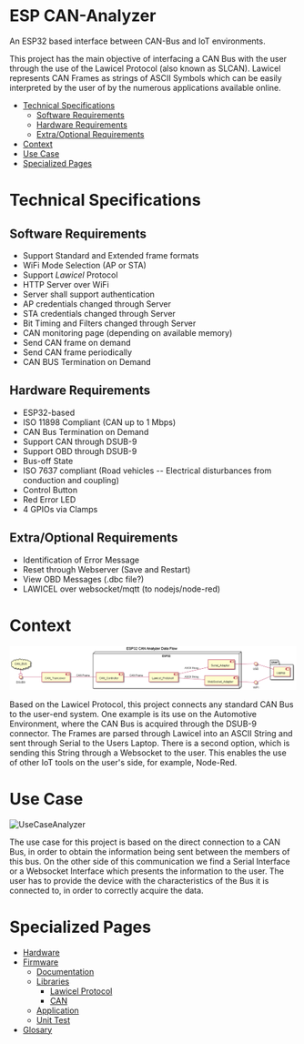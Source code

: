 # ESP CAN-Analyzer
An ESP32 based interface between CAN-Bus and IoT environments.

This project has the main objective of interfacing a CAN Bus with the user through the use of the Lawicel Protocol (also known as SLCAN). Lawicel represents CAN Frames as strings of ASCII Symbols which can be easily interpreted by the user of by the numerous applications available online. 

- [Technical Specifications](#Technical-Specifications)
	- [Software Requirements](#Software-Requirements)
	- [Hardware Requirements](#Hardware-Requirements)
	- [Extra/Optional Requirements](#Extra/Optional-Requirements)
- [Context](#Context)
- [Use Case](#Use-Case)
- [Specialized Pages](#Specialized-Pages)

# Technical Specifications 
## Software Requirements
* Support Standard and Extended frame formats
* WiFi Mode Selection (AP or STA)
* Support *Lawicel* Protocol
* HTTP Server over WiFi
* Server shall support authentication
* AP credentials changed through Server
* STA credentials changed through Server
* Bit Timing and Filters changed through Server
* CAN monitoring page (depending on available memory)
* Send CAN frame on demand
* Send CAN frame periodically
* CAN BUS Termination on Demand

## Hardware Requirements
* ESP32-based
* ISO 11898 Compliant (CAN up to 1 Mbps)
* CAN Bus Termination on Demand
* Support CAN through DSUB-9
* Support OBD through DSUB-9
* Bus-off State
* ISO 7637 compliant (Road vehicles -- Electrical disturbances from conduction and coupling)
* Control Button
* Red Error LED
* 4 GPIOs via Clamps

## Extra/Optional Requirements
* Identification of Error Message
* Reset through Webserver (Save and Restart)
* View OBD Messages (.dbc file?)
* LAWICEL over websocket/mqtt (to nodejs/node-red)

# Context
![DataFlow](./Coding/fw/doc/Media/DataFlow.png)

Based on the Lawicel Protocol, this project connects any standard CAN Bus to the user-end system. One example is its use on the Automotive Environment, where the CAN Bus is acquired through the DSUB-9 connector. The Frames are parsed through Lawicel into an ASCII String and sent through Serial to the Users Laptop. There is a second option, which is sending this String through a Websocket to the user. This enables the use of other IoT tools on the user's side, for example, Node-Red.

# Use Case
![UseCaseAnalyzer](http://www.plantuml.com/plantuml/proxy?cache=no&src=https://raw.githubusercontent.com/NewTec-GmbH/esp32-can-iot/Playground/Coding/fw/doc/design/UseCaseAnalyzer.plantuml)

The use case for this project is based on the direct connection to a CAN Bus, in order to obtain the information being sent between the members of this bus. On the other side of this communication we find a Serial Interface or a Websocket Interface which presents the information to the user. The user has to provide the device with the characteristics of the Bus it is connected to, in order to correctly acquire the data.

# Specialized Pages

* [Hardware](./Hardware/README.md)
* [Firmware](./Coding/fw/README.md)
	* [Documentation](./Coding/fw/doc/README.md)
	* [Libraries](./Coding/fw/lib/README.me)
		* [Lawicel Protocol](./Codign/fw/lib/Lawicel/README.md)
		* [CAN](./Coding/fw/lib/CAN/README.md)
	* [Application](./Coding/fw/src/README.md)
	* [Unit Test](./Coding/fw/test/README.md)
* [Glosary](./Coding/fw/doc/Glosary.md)